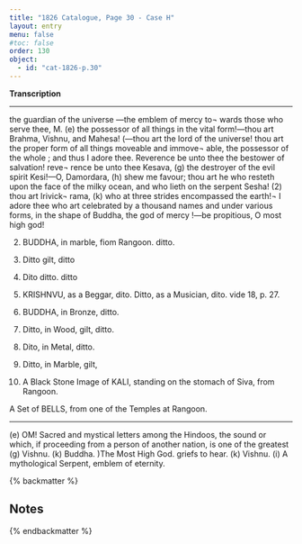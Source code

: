```yaml
---
title: "1826 Catalogue, Page 30 - Case H"
layout: entry
menu: false
#toc: false
order: 130
object:
  - id: "cat-1826-p.30"
---
```



**Transcription**

---

the guardian of the universe —the emblem of mercy to¬
wards those who serve thee, M. (e) the possessor of
all things in the vital form!—thou art Brahma, Vishnu,
and Mahesa! (—thou art the lord of the universe! thou
art the proper form of all things moveable and immove¬
able, the possessor of the whole ; and thus I adore thee.
Reverence be unto thee the bestower of salvation! reve¬
rence be unto thee Kesava, (g) the destroyer of the evil
spirit Kesi!—O, Damordara, (h) shew me favour; thou
art he who resteth upon the face of the milky ocean, and
who lieth on the serpent Sesha! (2) thou art Irivick¬
rama, (k) who at three strides encompassed the earth!¬
I adore thee who art celebrated by a thousand names and
under various forms, in the shape of Buddha, the god of
mercy !—be propitious, O most high god!


2. BUDDHA, in marble, fiom Rangoon.
ditto.

3. Ditto      gilt,       ditto

4. Dito       ditto.      ditto

5. KRISHNVU, as a Beggar, dito.
Ditto, as a Musician,     dito.
vide 18, p. 27.

6. BUDDHA, in Bronze,
ditto.

7. Ditto, in Wood, gilt,
ditto.

8. Dito, in Metal,
ditto.

9. Ditto, in Marble, gilt,

10. A Black Stone Image of KALI, standing on the stomach
of Siva, from Rangoon.

A Set of BELLS, from one of the Temples at Rangoon.

----

(e) OM! Sacred and mystical letters among the Hindoos, the sound or
which, if proceeding from a person of another nation, is one of the greatest
(g) Vishnu. (k) Buddha.
)The Most High God.
griefs to hear.
(k) Vishnu.
(i) A mythological Serpent, emblem of eternity.

{% backmatter %}

## Notes

{% endbackmatter %}
